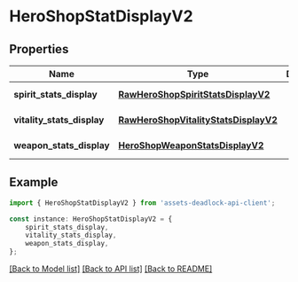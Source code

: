 # HeroShopStatDisplayV2


## Properties

Name | Type | Description | Notes
------------ | ------------- | ------------- | -------------
**spirit_stats_display** | [**RawHeroShopSpiritStatsDisplayV2**](RawHeroShopSpiritStatsDisplayV2.md) |  | [default to undefined]
**vitality_stats_display** | [**RawHeroShopVitalityStatsDisplayV2**](RawHeroShopVitalityStatsDisplayV2.md) |  | [default to undefined]
**weapon_stats_display** | [**HeroShopWeaponStatsDisplayV2**](HeroShopWeaponStatsDisplayV2.md) |  | [default to undefined]

## Example

```typescript
import { HeroShopStatDisplayV2 } from 'assets-deadlock-api-client';

const instance: HeroShopStatDisplayV2 = {
    spirit_stats_display,
    vitality_stats_display,
    weapon_stats_display,
};
```

[[Back to Model list]](../README.md#documentation-for-models) [[Back to API list]](../README.md#documentation-for-api-endpoints) [[Back to README]](../README.md)
